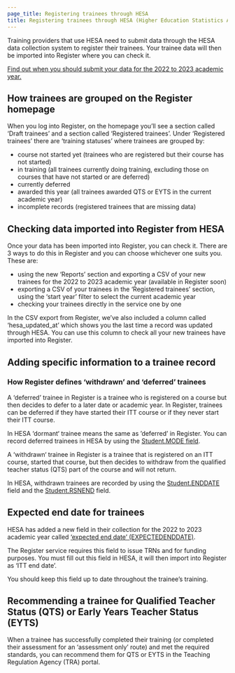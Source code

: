 ```yaml
---
page_title: Registering trainees through HESA
title: Registering trainees through HESA (Higher Education Statistics Agency)
---
```


Training providers that use HESA need to submit data through the HESA data collection system to register their trainees. Your trainee data will then be imported into Register where you can check it.

[Find out when you should submit your data for the 2022 to 2023 academic year.](/guidance/dates-and-deadlines)

<h2 class="govuk-heading-m">How trainees are grouped on the Register homepage</h2>

When you log into Register, on the homepage you’ll see a section called ‘Draft trainees’ and a section called ‘Registered trainees’. Under ‘Registered trainees’ there are ‘training statuses’ where trainees are grouped by:

* course not started yet (trainees who are registered but their course has not started)
* in training (all trainees currently doing training, excluding those on courses that have not started or are deferred)
* currently deferred
* awarded this year (all trainees awarded QTS or EYTS in the current academic year)
* incomplete records (registered trainees that are missing data)

<h2 class="govuk-heading-m">Checking data imported into Register from HESA</h2>

Once your data has been imported into Register, you can check it. There are 3 ways to do this in Register and you can choose whichever one suits you. These are:

* using the new ‘Reports’ section and exporting a CSV of your new trainees for the 2022 to 2023 academic year (available in Register soon)
* exporting a CSV of your trainees in the ‘Registered trainees’ section, using the ‘start year’ filter to select the current academic year
* checking your trainees directly in the service one by one

In the CSV export from Register, we’ve also included a column called ‘hesa_updated_at’ which shows you the last time a record was updated through HESA. You can use this column to check all your new trainees have imported into Register.

<h2 class="govuk-heading-m">Adding specific information to a trainee record</h2>

<h3 class="govuk-heading-s">How Register defines ‘withdrawn’ and ‘deferred’ trainees</h3>

A ‘deferred’ trainee in Register is a trainee who is registered on a course but then decides to defer to a later date or academic year. In Register, trainees can be deferred if they have started their ITT course or if they never start their ITT course.

In HESA ‘dormant‘ trainee means the same as ’deferred’ in Register. You can record deferred trainees in HESA by using the [Student.MODE field](https://www.hesa.ac.uk/collection/c22053/e/mode).

A ‘withdrawn‘ trainee in Register is a trainee that is registered on an ITT course, started that course, but then decides to withdraw from the qualified teacher status (QTS) part of the course and will not return.

In HESA, withdrawn trainees are recorded by using the [Student.ENDDATE](https://www.hesa.ac.uk/collection/c22053/e/enddate) field and the [Student.RSNEND](https://www.hesa.ac.uk/collection/c22053/e/rsnend) field.

<h2 class="govuk-heading-m">Expected end date for trainees</h2>

HESA has added a new field in their collection for the 2022 to 2023 academic year called [‘expected end date’ (EXPECTEDENDDATE)](https://www.hesa.ac.uk/collection/c22053/e/expectedenddate). 

The Register service requires this field to issue TRNs and for funding purposes. You must fill out this field in HESA, it will then import into Register as ‘ITT end date’.

You should keep this field up to date throughout the trainee’s training.

<h2 class="govuk-heading-m">Recommending a trainee for Qualified Teacher Status (QTS) or Early Years Teacher Status (EYTS)</h2>

When a trainee has successfully completed their training (or completed their assessment for an ‘assessment only’ route) and met the required standards, you can recommend them for QTS or EYTS in the Teaching Regulation Agency (TRA) portal.

